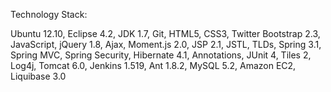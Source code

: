 Technology Stack:

Ubuntu 12.10, Eclipse 4.2, JDK 1.7, Git, HTML5, CSS3, Twitter Bootstrap 2.3, JavaScript, jQuery 1.8, Ajax, Moment.js 2.0, JSP 2.1, JSTL, TLDs, Spring 3.1, Spring MVC, Spring Security, Hibernate 4.1, Annotations, JUnit 4, Tiles 2, Log4j, Tomcat 6.0, Jenkins 1.519, Ant 1.8.2, MySQL 5.2, Amazon EC2, Liquibase 3.0

